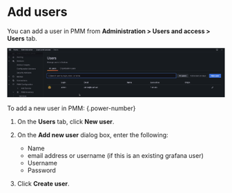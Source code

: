 
# Add users

You can add a user in PMM from **Administration > Users and access > Users** tab.

![!](../../images/PMM-manage-users.png)

To add a new user in PMM:
{.power-number}

1. On the **Users** tab, click **New user**.
2. On the **Add new user** dialog box, enter the following:
    - Name
    - email address or username (if this is an existing grafana user)
    - Username
    - Password

3. Click **Create user**.
